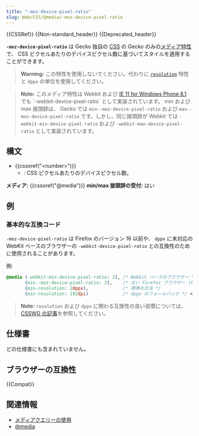 ```yaml
---
title: "-moz-device-pixel-ratio"
slug: Web/CSS/@media/-moz-device-pixel-ratio
---
```

{{CSSRef}} {{Non-standard_header}} {{Deprecated_header}}

**`-moz-device-pixel-ratio`** は Gecko 独自の [CSS](/ja/docs/Web/CSS) の Gecko のみの[メディア特性](/ja/docs/Web/CSS/@media#メディア特性)で、 CSS ピクセルあたりのデバイスピクセル数に基づいてスタイルを適用することができます。

> **Warning:** この特性を使用しないでください。代わりに [`resolution`](/ja/docs/Web/CSS/@media/resolution) 特性と `dppx` の単位を使用してください。

> **Note:** このメディア特性は Webkit および [IE 11 for Windows Phone 8.1](https://msdn.microsoft.com/ja/library/ie/dn760733(v=vs.85).aspx) でも `-webkit-device-pixel-ratio` として実装されています。 min および max 接頭辞は、 Gecko では `min--moz-device-pixel-ratio` および `max--moz-device-pixel-ratio` です。しかし、同じ接頭辞が Webkit では `-webkit-min-device-pixel-ratio` および `-webkit-max-device-pixel-ratio` として実装されています。

## 構文

- {{cssxref("&lt;number&gt;")}}
  - : CSS ピクセルあたりのデバイスピクセル数。

**メディア:** {{cssxref("@media")}}
**min/max 接頭辞の受付:** はい

## 例

### 基本的な互換コード

`-moz-device-pixel-ratio` は Firefox のバージョン 16 以前や、 `dppx` に未対応の WebKit ベースのブラウザーの `-webkit-device-pixel-ratio` との互換性のために使用されることがあります。

例:

```css
@media (-webkit-min-device-pixel-ratio: 2), /* Webkit ベースのブラウザー */
       (min--moz-device-pixel-ratio: 2),    /* 古い Firefox ブラウザー (Firefox 16 以前) */
       (min-resolution: 2dppx),             /* 標準の方法 */
       (min-resolution: 192dpi)             /* dppx のフォールバック */ </pre>
```

> **Note:** `resolution` および `dppx` に関わる互換性の良い習慣については、 [CSSWG の記事](http://www.w3.org/blog/CSS/2012/06/14/unprefix-webkit-device-pixel-ratio/)を参照してください。

## 仕様書

どの仕様書にも含まれていません。

## ブラウザーの互換性

{{Compat}}

## 関連情報

- [メディアクエリーの使用](/ja/docs/Web/CSS/Media_Queries/Using_media_queries)
- [@media](/ja/docs/Web/CSS/@media)
